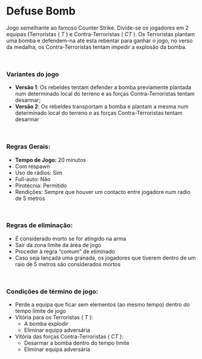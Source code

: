 # Defuse Bomb

Jogo semelhante ao famoso Counter Strike. Divide-se os jogadores em 2 equipas (Terroristas ( _T_ ) e Contra-Terroristas ( _CT_ ). Os Terroristas plantam uma bomba e defendem-na até esta rebentar para ganhar o jogo, no verso da medalha, os Contra-Terroristas tentam impedir a explosão da bomba.



<br>

### Variantes do jogo 
* **Versão 1**: Os rebeldes tentam defender a bomba previamente plantada num determinado local do terreno e as forças Contra-Terroristas tentam desarmar;
* **Versão 2**: Os rebeldes transportam a bomba e plantam a mesma num determinado local do terreno e as forças Contra-Terroristas tentam desarmar



<br>

### Regras Gerais:
 * **Tempo de Jogo:** 20 minutos
 * Com respawn
 * Uso de rádios: Sim
 * Full-auto: Não
 * Pirotécnia: Permitido
 * Rendições: Sempre que houver um contacto entre jogadore num radio de 5 metros



<br>

### Regras de eliminação:
 * É considerado morto se for atingido na arma
 * Sair da zona limite da área de jogo
 * Proceder à regra “comum” de eliminado
 * Caso seja lançada uma granada, os jogadores que tiverem dentro de um raio de 5 metros são considerados mortos



<br>

### Condições de término de jogo:
 * Perde a equipa que ficar sem elementos (ao mesmo tempo) dentro do tempo limite de jogo
 * Vitória para os Terroristas ( _T_ ):
   * A bomba explodir
   * Eliminar equipa adversária
 * Vitória das forças Contra-Terroristas ( _CT_ ):
   * Desarmar a bomba dentro do tempo limite
   * Eliminar equipa adversária

